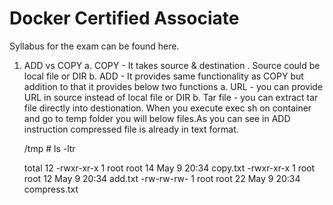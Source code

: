# Docker Certified Associate

Syllabus for the exam can be found here.


1. ADD vs COPY
    a. COPY - It takes source & destination . Source could be local file or DIR
    b. ADD - It provides same functionality as COPY but addition to that it provides below two functions
        a. URL - you can provide URL in source instead of local file or DIR
        b. Tar file - you can extract tar file directly into destionation.
        When you execute exec sh on container and go to temp folder you will below files.As you can see in ADD instruction compressed file is already in text format.

    /tmp # ls -ltr

    total 12
    -rwxr-xr-x    1 root     root            14 May  9 20:34 copy.txt
    -rwxr-xr-x    1 root     root            12 May  9 20:34 add.txt
    -rw-rw-rw-    1 root     root            22 May  9 20:34 compress.txt

